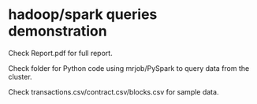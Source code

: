# hadoop/spark queries demonstration

Check Report.pdf for full report.

Check folder for Python code using mrjob/PySpark to query data from the cluster.

Check transactions.csv/contract.csv/blocks.csv for sample data.
